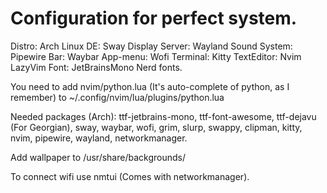 # Configuration for perfect system.

Distro: Arch Linux
DE: Sway
Display Server: Wayland 
Sound System: Pipewire
Bar: Waybar 
App-menu: Wofi 
Terminal: Kitty
TextEditor: Nvim LazyVim
Font: JetBrainsMono Nerd fonts.

You need to add nvim/python.lua (It's auto-complete of python, as I remember) to ~/.config/nvim/lua/plugins/python.lua

Needed packages (Arch): ttf-jetbrains-mono, ttf-font-awesome, ttf-dejavu (For Georgian), sway, waybar, wofi, grim, slurp, swappy, clipman, kitty, nvim, pipewire, wayland, networkmanager.

Add wallpaper to /usr/share/backgrounds/

To connect wifi use nmtui (Comes with networkmanager).
